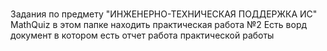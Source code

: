 # 
Задания по предмету "ИНЖЕНЕРНО-ТЕХНИЧЕСКАЯ ПОДДЕРЖКА ИС" 
MathQuiz в этом папке находить практическая работа №2 
Есть ворд документ в котором есть отчет работа практической работы
